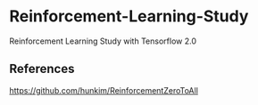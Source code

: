# Reinforcement-Learning-Study
Reinforcement Learning Study with Tensorflow 2.0

## References
<https://github.com/hunkim/ReinforcementZeroToAll>
